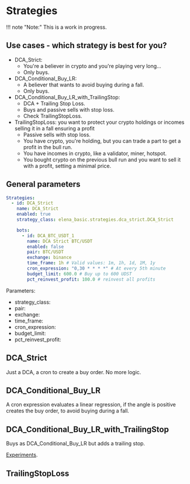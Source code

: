 # Strategies

!!! note "Note:" 
    This is a work in progress.

## Use cases - which strategy is best for you?

- DCA_Strict: 
    - You're a believer in crypto and you're playing very long... 
    - Only buys.
- DCA_Conditional_Buy_LR: 
    - A believer that wants to avoid buying during a fall.
    - Only buys.
- DCA_Conditional_Buy_LR_with_TrailingStop: 
    - DCA + Trailing Stop Loss.
    - Buys and passive sells with stop loss.
    - Check TrailingStopLoss.
- TrailingStopLoss: you want to protect your crypto holdings or incomes selling it in a fall ensuring a profit
    - Passive sells with stop loss.
    - You have crypto, you're holding, but you can trade a part to get a profit in the bull run.
    - You have incomes in crypto, like a validator, miner, hotspot.
    - You bought crypto on the previous bull run and you want to sell it with a profit, setting a minimal price.

## General parameters

````yaml
Strategies:
  - id: DCA_Strict
    name: DCA_Strict
    enabled: true
    strategy_class: elena_basic.strategies.dca_strict.DCA_Strict

    bots:
      - id: DCA_BTC_USDT_1
        name: DCA Strict BTC/USDT
        enabled: false
        pair: BTC/USDT
        exchange: binance
        time_frame: 1h # Valid values: 1m, 1h, 1d, 1M, 1y
        cron_expression: "0,30 * * * *" # At every 5th minute
        budget_limit: 600.0 # Buy up to 600 UDST
        pct_reinvest_profit: 100.0 # reinvest all profits
````

Parameters:

- strategy_class:
- pair:
- exchange:
- time_frame:
- cron_expression:
- budget_limit:
- pct_reinvest_profit:

## DCA_Strict

Just a DCA, a cron to create a buy order. No more logic.

## DCA_Conditional_Buy_LR

A cron expression evaluates a linear regression, if the angle is positive creates the buy order, to avoid buying during a fall.

## DCA_Conditional_Buy_LR_with_TrailingStop

Buys as DCA_Conditional_Buy_LR but adds a trailing stop.

[Experiments](DCA_Conditional_Buy_LR_with_TrailingStop).

## TrailingStopLoss
